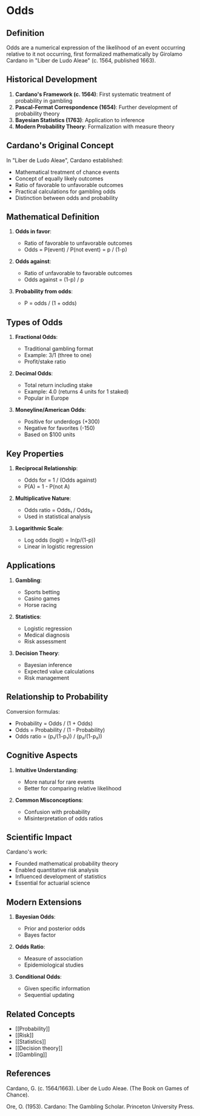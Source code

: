 # Odds

## Definition

Odds are a numerical expression of the likelihood of an event occurring relative to it not occurring, first formalized mathematically by Girolamo Cardano in "Liber de Ludo Aleae" (c. 1564, published 1663).

## Historical Development

1. **Cardano's Framework (c. 1564)**: First systematic treatment of probability in gambling
2. **Pascal-Fermat Correspondence (1654)**: Further development of probability theory
3. **Bayesian Statistics (1763)**: Application to inference
4. **Modern Probability Theory**: Formalization with measure theory

## Cardano's Original Concept

In "Liber de Ludo Aleae", Cardano established:
- Mathematical treatment of chance events
- Concept of equally likely outcomes
- Ratio of favorable to unfavorable outcomes
- Practical calculations for gambling odds
- Distinction between odds and probability

## Mathematical Definition

1. **Odds in favor**: 
   - Ratio of favorable to unfavorable outcomes
   - Odds = P(event) / P(not event) = p / (1-p)

2. **Odds against**:
   - Ratio of unfavorable to favorable outcomes
   - Odds against = (1-p) / p

3. **Probability from odds**:
   - P = odds / (1 + odds)

## Types of Odds

1. **Fractional Odds**:
   - Traditional gambling format
   - Example: 3/1 (three to one)
   - Profit/stake ratio

2. **Decimal Odds**:
   - Total return including stake
   - Example: 4.0 (returns 4 units for 1 staked)
   - Popular in Europe

3. **Moneyline/American Odds**:
   - Positive for underdogs (+300)
   - Negative for favorites (-150)
   - Based on $100 units

## Key Properties

1. **Reciprocal Relationship**:
   - Odds for = 1 / (Odds against)
   - P(A) = 1 - P(not A)

2. **Multiplicative Nature**:
   - Odds ratio = Odds₁ / Odds₂
   - Used in statistical analysis

3. **Logarithmic Scale**:
   - Log odds (logit) = ln(p/(1-p))
   - Linear in logistic regression

## Applications

1. **Gambling**:
   - Sports betting
   - Casino games
   - Horse racing

2. **Statistics**:
   - Logistic regression
   - Medical diagnosis
   - Risk assessment

3. **Decision Theory**:
   - Bayesian inference
   - Expected value calculations
   - Risk management

## Relationship to Probability

Conversion formulas:
- Probability = Odds / (1 + Odds)
- Odds = Probability / (1 - Probability)
- Odds ratio = (p₁/(1-p₁)) / (p₂/(1-p₂))

## Cognitive Aspects

1. **Intuitive Understanding**:
   - More natural for rare events
   - Better for comparing relative likelihood

2. **Common Misconceptions**:
   - Confusion with probability
   - Misinterpretation of odds ratios

## Scientific Impact

Cardano's work:
- Founded mathematical probability theory
- Enabled quantitative risk analysis
- Influenced development of statistics
- Essential for actuarial science

## Modern Extensions

1. **Bayesian Odds**:
   - Prior and posterior odds
   - Bayes factor

2. **Odds Ratio**:
   - Measure of association
   - Epidemiological studies

3. **Conditional Odds**:
   - Given specific information
   - Sequential updating

## Related Concepts
- [[Probability]]
- [[Risk]]
- [[Statistics]]
- [[Decision theory]]
- [[Gambling]]

## References

Cardano, G. (c. 1564/1663). Liber de Ludo Aleae. (The Book on Games of Chance).

Ore, O. (1953). Cardano: The Gambling Scholar. Princeton University Press.